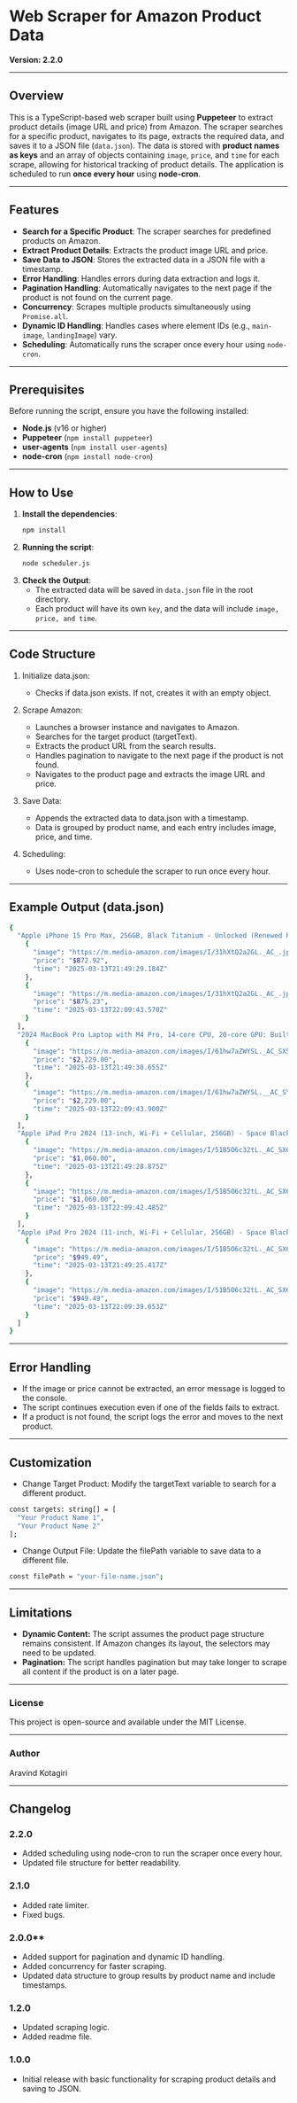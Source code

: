 # Web Scraper for Amazon Product Data  
**Version: 2.2.0**

---

## Overview  
This is a TypeScript-based web scraper built using **Puppeteer** to extract product details (image URL and price) from Amazon. The scraper searches for a specific product, navigates to its page, extracts the required data, and saves it to a JSON file (`data.json`). The data is stored with **product names as keys** and an array of objects containing `image`, `price`, and `time` for each scrape, allowing for historical tracking of product details. The application is scheduled to run **once every hour** using **node-cron**.

---

## Features  
- **Search for a Specific Product**: The scraper searches for predefined products on Amazon.  
- **Extract Product Details**: Extracts the product image URL and price.  
- **Save Data to JSON**: Stores the extracted data in a JSON file with a timestamp.  
- **Error Handling**: Handles errors during data extraction and logs it.  
- **Pagination Handling**: Automatically navigates to the next page if the product is not found on the current page.  
- **Concurrency**: Scrapes multiple products simultaneously using `Promise.all`.  
- **Dynamic ID Handling**: Handles cases where element IDs (e.g., `main-image`, `landingImage`) vary.  
- **Scheduling**: Automatically runs the scraper once every hour using `node-cron`.

---

## Prerequisites  
Before running the script, ensure you have the following installed:  
- **Node.js** (v16 or higher)  
- **Puppeteer** (`npm install puppeteer`)  
- **user-agents** (`npm install user-agents`)  
- **node-cron** (`npm install node-cron`)  

---

## How to Use  
1. **Install the dependencies**:  
   ```bash
   npm install
   ```
2. **Running the script**:
   ```bash
   node scheduler.js
   ```
3. **Check the Output**:
    - The extracted data will be saved in `data.json` file in the root directory.
    - Each product will have its own `key`, and the data will include `image, price, and time`.

---

## Code Structure

1. Initialize data.json:
    - Checks if data.json exists. If not, creates it with an empty object.

2. Scrape Amazon:
    - Launches a browser instance and navigates to Amazon.
    - Searches for the target product (targetText).
    - Extracts the product URL from the search results.
    - Handles pagination to navigate to the next page if the product is not found.
    - Navigates to the product page and extracts the image URL and price.

3. Save Data:
    - Appends the extracted data to data.json with a timestamp.
    - Data is grouped by product name, and each entry includes image, price, and time.
4. Scheduling:
    - Uses node-cron to schedule the scraper to run once every hour.

---

## Example Output (data.json)

```sh
{
  "Apple iPhone 15 Pro Max, 256GB, Black Titanium - Unlocked (Renewed Premium)": [
    {
      "image": "https://m.media-amazon.com/images/I/31hXtQ2a2GL._AC_.jpg",
      "price": "$872.92",
      "time": "2025-03-13T21:49:29.184Z"
    },
    {
      "image": "https://m.media-amazon.com/images/I/31hXtQ2a2GL._AC_.jpg",
      "price": "$875.23",
      "time": "2025-03-13T22:09:43.570Z"
    }
  ],
  "2024 MacBook Pro Laptop with M4 Pro, 14‑core CPU, 20‑core GPU: Built for Apple Intelligence, 16.2-inch Liquid Retina XDR Display, 24GB Unified Memory, 512GB SSD Storage; Space Black": [
    {
      "image": "https://m.media-amazon.com/images/I/61hw7aZWYSL._AC_SX522_.jpg",
      "price": "$2,229.00",
      "time": "2025-03-13T21:49:30.655Z"
    },
    {
      "image": "https://m.media-amazon.com/images/I/61hw7aZWYSL.__AC_SY445_SX342_QL70_FMwebp_.jpg",
      "price": "$2,229.00",
      "time": "2025-03-13T22:09:43.900Z"
    }
  ],
  "Apple iPad Pro 2024 (13-inch, Wi-Fi + Cellular, 256GB) - Space Black (Renewed)": [
    {
      "image": "https://m.media-amazon.com/images/I/51B5O6c32tL._AC_SX679_.jpg",
      "price": "$1,060.00",
      "time": "2025-03-13T21:49:28.875Z"
    },
    {
      "image": "https://m.media-amazon.com/images/I/51B5O6c32tL._AC_SX679_.jpg",
      "price": "$1,060.00",
      "time": "2025-03-13T22:09:42.485Z"
    }
  ],
  "Apple iPad Pro 2024 (11-inch, Wi-Fi + Cellular, 256GB) - Space Black (Renewed)": [
    {
      "image": "https://m.media-amazon.com/images/I/51B5O6c32tL._AC_SX679_.jpg",
      "price": "$949.49",
      "time": "2025-03-13T21:49:25.417Z"
    },
    {
      "image": "https://m.media-amazon.com/images/I/51B5O6c32tL._AC_SX679_.jpg",
      "price": "$949.49",
      "time": "2025-03-13T22:09:39.653Z"
    }
  ]
}
```

---

## Error Handling

- If the image or price cannot be extracted, an error message is logged to the console.
- The script continues execution even if one of the fields fails to extract.
- If a product is not found, the script logs the error and moves to the next product.

---

## Customization

- Change Target Product: 
Modify the targetText variable to search for a different product.
```bash
const targets: string[] = [
  "Your Product Name 1",
  "Your Product Name 2"
];
```
- Change Output File:
Update the filePath variable to save data to a different file.
```bash
const filePath = "your-file-name.json";
```

---

## Limitations

- **Dynamic Content:** The script assumes the product page structure remains consistent. If Amazon changes its layout, the selectors may need to be updated.
- **Pagination:** The script handles pagination but may take longer to scrape all content if the product is on a later page.

---

### License
This project is open-source and available under the MIT License.

---

### Author

 Aravind Kotagiri

---

## Changelog

### 2.2.0
  - Added scheduling using node-cron to run the scraper once every hour.
  - Updated file structure for better readability.
### 2.1.0
  - Added rate limiter.
  - Fixed bugs.
### 2.0.0**
  - Added support for pagination and dynamic ID handling.
  - Added concurrency for faster scraping.
  - Updated data structure to group results by product name and include timestamps.
### 1.2.0
  - Updated scraping logic.
  - Added readme file.
### 1.0.0
- Initial release with basic functionality for scraping product details and saving to JSON.